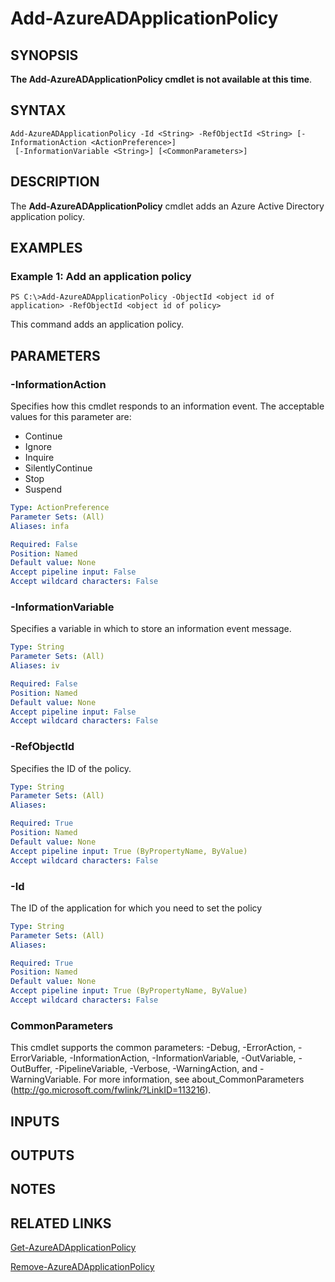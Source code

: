 ﻿---
external help file: Microsoft.Open.MS.GraphBeta.PowerShell.dll-Help.xml
ms.assetid: 1E76B8D2-A7DF-49EE-8E22-6BFEE24A8B7F
online version: 
schema: 2.0.0
ms.reviewer: rodejo
ms.custom: iamfeature=PowerShell
---

# Add-AzureADApplicationPolicy


## SYNOPSIS
**The Add-AzureADApplicationPolicy cmdlet is not available at this time**.

## SYNTAX

```
Add-AzureADApplicationPolicy -Id <String> -RefObjectId <String> [-InformationAction <ActionPreference>]
 [-InformationVariable <String>] [<CommonParameters>]
```

## DESCRIPTION
The **Add-AzureADApplicationPolicy** cmdlet adds an Azure Active Directory application policy.

## EXAMPLES

### Example 1: Add an application policy
```
PS C:\>Add-AzureADApplicationPolicy -ObjectId <object id of application> -RefObjectId <object id of policy>
```

This command adds an application policy.

## PARAMETERS

### -InformationAction
Specifies how this cmdlet responds to an information event.
The acceptable values for this parameter are:
* Continue
* Ignore
* Inquire
* SilentlyContinue
* Stop
* Suspend

```yaml
Type: ActionPreference
Parameter Sets: (All)
Aliases: infa

Required: False
Position: Named
Default value: None
Accept pipeline input: False
Accept wildcard characters: False
```

### -InformationVariable
Specifies a variable in which to store an information event message.
```yaml
Type: String
Parameter Sets: (All)
Aliases: iv

Required: False
Position: Named
Default value: None
Accept pipeline input: False
Accept wildcard characters: False
```

### -RefObjectId
Specifies the ID of the policy.

```yaml
Type: String
Parameter Sets: (All)
Aliases: 

Required: True
Position: Named
Default value: None
Accept pipeline input: True (ByPropertyName, ByValue)
Accept wildcard characters: False
```

### -Id
The ID of the application for which you need to set the policy

```yaml
Type: String
Parameter Sets: (All)
Aliases: 

Required: True
Position: Named
Default value: None
Accept pipeline input: True (ByPropertyName, ByValue)
Accept wildcard characters: False
```

### CommonParameters
This cmdlet supports the common parameters: -Debug, -ErrorAction, -ErrorVariable, -InformationAction, -InformationVariable, -OutVariable, -OutBuffer, -PipelineVariable, -Verbose, -WarningAction, and -WarningVariable. For more information, see about_CommonParameters (http://go.microsoft.com/fwlink/?LinkID=113216).

## INPUTS

## OUTPUTS

## NOTES

## RELATED LINKS

[Get-AzureADApplicationPolicy](./Get-AzureADApplicationPolicy.md)

[Remove-AzureADApplicationPolicy](./Remove-AzureADApplicationPolicy.md)

